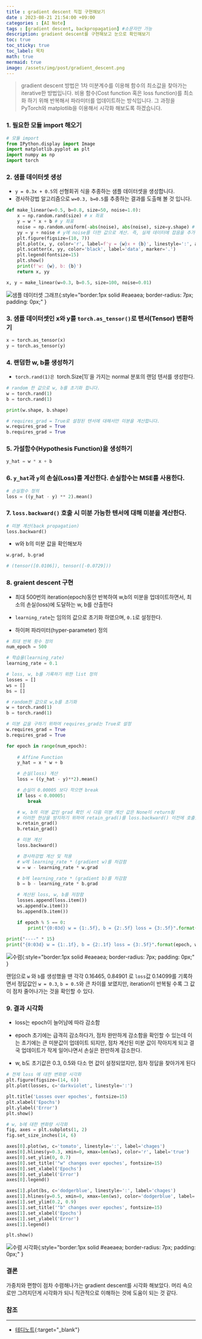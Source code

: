 ```yaml
---
title : gradient descent 직접 구현해보기
date : 2023-08-21 21:54:00 +09:00
categories : [AI Note]
tags : [gradient descent, backpropagation] #소문자만 가능
description: gradient descent를 구현해보고 눈으로 확인해보기
toc: true
toc_sticky: true
toc_label: 목차
math: true
mermaid: true
image: /assets/img/post/gradient_descent.png
---
```


> gradient descent 방법은 1차 미분계수를 이용해 함수의 최소값을 찾아가는 iterative한 방법입니다.
> 비용 함수(Cost function 혹은 loss function)를 최소화 하기 위해 반복해서 파라미터를 업데이트하는 방식입니다.
> 그 과정을 PyTorch와 matplotlib을 이용해서 시각화 해보도록 하겠습니다.

### 1. 필요한 모듈 import 해오기

```python
# 모듈 import 
from IPython.display import Image
import matplotlib.pyplot as plt
import numpy as np
import torch
```

### 2. 샘플 데이터셋 생성

- `y = 0.3x + 0.5`의 선형회귀 식을 추종하는 샘플 데이터셋을 생성합니다.
- 경사하강법 알고리즘으로 `w=0.3, b=0.5`를 추종하는 결과를 도출해 볼 것 입니다.

```python
def make_linear(w=0.5, b=0.8, size=50, noise=1.0):
    x = np.random.rand(size) # x 좌표
    y = w * x + b # y 좌표
    noise = np.random.uniform(-abs(noise), abs(noise), size=y.shape) # 데이터에 불규칙한 변동을 추가하여 실제 세계의 데이터를 모델링할 때 발생하는 불확실성을 반영
    yy = y + noise # y에 noise를 더한 값으로 계산. 즉, 실제 데이터에 잡음을 추가한 결과
    plt.figure(figsize=(10, 7))
    plt.plot(x, y, color='r', label=f'y = {w}x + {b}', linestyle=':', alpha=0.3)
    plt.scatter(x, yy, color='black', label='data', marker='.')
    plt.legend(fontsize=15)
    plt.show()
    print(f'w: {w}, b: {b}')
    return x, yy

x, y = make_linear(w=0.3, b=0.5, size=100, noise=0.01)
```

![샘플 데이터셋 그래프](/assets/img/post/sample_dataset.png){:style="border:1px solid #eaeaea; border-radius: 7px; padding: 0px;" }

### 3. 샘플 데이터셋인 x와 y를 `torch.as_tensor()`로 텐서(Tensor) 변환하기

```python
x = torch.as_tensor(x)
y = torch.as_tensor(y)
```

### 4. 랜덤한 w, b를 생성하기

- `torch.rand(1)은 `torch.Size[1]`을 가지는 normal 분포의 랜덤 텐서를 생성한다.

```python
# random 한 값으로 w, b를 초기화 합니다.
w = torch.rand(1)
b = torch.rand(1)

print(w.shape, b.shape)

# requires_grad = True로 설정된 텐서에 대해서만 미분을 계산합니다.
w.requires_grad = True
b.requires_grad = True
```

### 5. 가설함수(Hypothesis Function)을 생성하기

```python
y_hat = w * x + b
```

### 6. `y_hat`과 `y`의 손실(Loss)를 계산한다. 손실함수는 MSE를 사용한다.

```python
# 손실함수 정의
loss = ((y_hat - y) ** 2).mean()
```

### 7. `loss.backward()` 호출 시 미분 가능한 텐서에 대해 미분을 계산한다.

```python
# 미분 계산(back propagation)
loss.backward()
```

- w와 b의 미분 값을 확인해보자

```python
w.grad, b.grad

# (tensor([0.0106]), tensor([-0.0729]))
```

### 8. graient descent 구현

- 최대 500번의 iteration(epoch)동안 반복하여 w,b의 미분을 업데이트하면서, 최소의 손실(loss)에 도달하는 w, b를 산출한다

- `learning_rate`는 임의의 값으로 초기화 하였으며, `0.1`로 설정한다.

- 하이퍼 파라미터(hyper-parameter) 정의

```python
# 최대 반복 횟수 정의
num_epoch = 500

# 학습율(learning_rate)
learning_rate = 0.1
```

```python
# loss, w, b를 기록하기 위한 list 정의
losses = []
ws = []
bs = []

# random한 값으로 w,b를 초기화
w = torch.rand(1)
b = torch.rand(1)

# 미분 값을 구하기 위하여 requires_grad는 True로 설정
w.requires_grad = True
b.requires_grad = True

for epoch in range(num_epoch):
    
    # Affine Function
    y_hat = x * w + b

    # 손실(loss) 계산
    loss = ((y_hat - y)**2).mean()

    # 손실이 0.00005 보다 작으면 break
    if loss < 0.00005:
        break

    # w, b의 미분 값인 grad 확인 시 다음 미분 계산 값은 None이 return됨
    # 이러한 현상을 방지하기 위하여 retain_grad()를 loss.backward() 이전에 호출함
    w.retain_grad()
    b.retain_grad()

    # 미분 계산
    loss.backward()

    # 경사하강법 계산 및 적용
    # w에 learning_rate * (gradient w)를 차감함
    w = w - learning_rate * w.grad

    # b에 learning_rate * (gradient b)를 차감함
    b = b - learning_rate * b.grad

    # 계산된 loss, w, b를 저장함
    losses.append(loss.item())
    ws.append(w.item())
    bs.append(b.item())

    if epoch % 5 == 0:
        print("{0:03d} w = {1:.5f}, b = {2:.5f} loss = {3:.5f}".format(epoch, w.item(), b.item(), loss.item()))
    
print("----" * 15)
print("{0:03d} w = {1:.1f}, b = {2:.1f} loss = {3:.5f}".format(epoch, w.item(), b.item(), loss.item()))
```

![수렴](/assets/img/post/output1.png){:style="border:1px solid #eaeaea; border-radius: 7px; padding: 0px;" }

랜덤으로 `w` 와 `b`를 생성했을 땐 각각 0.16465, 0.84901 로 `loss`값 0.14099를 기록하면서 정답값인 `w = 0.3`, `b = 0.5`와 큰 차이를 보였지만, iteration이 반복될 수록 그 값이 점차 줄어나가는 것을 확인할 수 있다.

### 9. 결과 시각화 

- loss는 epoch이 늘어남에 따라 감소함

- epoch 초기에는 급격히 감소하다가, 점차 완만하게 감소함을 확인할 수 있는데 이는 초기에는 큰 미분값이 업데이트 되지만, 점차 계산된 미분 값이 작아지게 되고 결국 업데이트가 작게 일어나면서 손실은 완만하게 감소한다.

- w, b도 초기값은 0.3, 0.5와 다소 먼 값이 설정되었지만, 점차 정답을 찾아가게 된다

```python
# 전체 loss 에 대한 변화량 시각화
plt.figure(figsize=(14, 6))
plt.plot(losses, c='darkviolet', linestyle=':')

plt.title('Losses over epoches', fontsize=15)
plt.xlabel('Epochs')
plt.ylabel('Error')
plt.show()

# w, b에 대한 변화량 시각화
fig, axes = plt.subplots(1, 2)
fig.set_size_inches(14, 6)

axes[0].plot(ws, c='tomato', linestyle=':', label='chages')
axes[0].hlines(y=0.3, xmin=0, xmax=len(ws), color='r', label='true')
axes[0].set_ylim(0, 0.7)
axes[0].set_title('"w" changes over epoches', fontsize=15)
axes[0].set_xlabel('Epochs')
axes[0].set_ylabel('Error')
axes[0].legend()

axes[1].plot(bs, c='dodgerblue', linestyle=':', label='chages')
axes[1].hlines(y=0.5, xmin=0, xmax=len(ws), color='dodgerblue', label='true')
axes[1].set_ylim(0.2, 0.9)
axes[1].set_title('"b" changes over epoches', fontsize=15)
axes[1].set_xlabel('Epochs')
axes[1].set_ylabel('Error')
axes[1].legend()

plt.show()
```

![수렴 시각화](/assets/img/post/output2.png){:style="border:1px solid #eaeaea; border-radius: 7px; padding: 0px;" }

### 결론

가중치와 편향이 점차 수렴해나가는 gradient descent를 시각화 해보았다. 머리 속으로만 그려지던게 시각화가 되니 직관적으로 이해하는 것에 도움이 되는 것 같다.

### 참조
---
* [테디노트](https://teddylee777.github.io/pytorch/pytorch-gradient-descent/){:target="_blank"}
